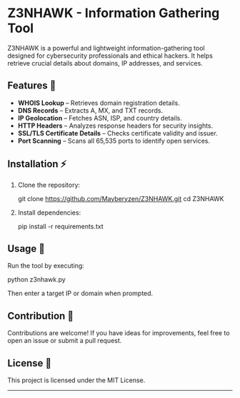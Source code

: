 # Z3NHAWK - Information Gathering Tool

Z3NHAWK is a powerful and lightweight information-gathering tool designed for cybersecurity professionals and ethical hackers. It helps retrieve crucial details about domains, IP addresses, and services.

## Features 🚀
- **WHOIS Lookup** – Retrieves domain registration details.
- **DNS Records** – Extracts A, MX, and TXT records.
- **IP Geolocation** – Fetches ASN, ISP, and country details.
- **HTTP Headers** – Analyzes response headers for security insights.
- **SSL/TLS Certificate Details** – Checks certificate validity and issuer.
- **Port Scanning** – Scans all 65,535 ports to identify open services.

## Installation ⚡
1. Clone the repository:
   
   git clone https://github.com/Mayberyzen/Z3NHAWK.git
   cd Z3NHAWK
  
2. Install dependencies:
   
   pip install -r requirements.txt
   

## Usage 📌
Run the tool by executing: 

python z3nhawk.py

Then enter a target IP or domain when prompted.

## Contribution 🤝
Contributions are welcome! If you have ideas for improvements, feel free to open an issue or submit a pull request.

## License 📜
This project is licensed under the MIT License.

---

